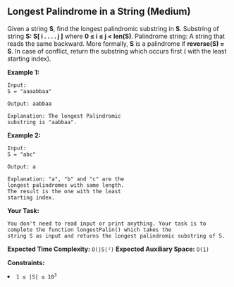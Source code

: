 ## Longest Palindrome in a String (Medium)
Given a string **S**, find the longest palindromic substring in **S**. Substring of string **S: S[ i . . . . j ]** where **0 ≤ i ≤ j < len(S)**. Palindrome string: A string that reads the same backward. More formally, **S** is a palindrome if **reverse(S) = S**. In case of conflict, return the substring which occurs first ( with the least starting index).

**Example 1:**
```
Input:
S = "aaaabbaa"

Output: aabbaa

Explanation: The longest Palindromic
substring is "aabbaa".
```

**Example 2:**
```
Input: 
S = "abc"

Output: a

Explanation: "a", "b" and "c" are the 
longest palindromes with same length.
The result is the one with the least
starting index.
```

**Your Task:**
```
You don't need to read input or print anything. Your task is to complete the function longestPalin() which takes the 
string S as input and returns the longest palindromic substring of S.
```

**Expected Time Complexity:** ```O(|S|²)```
**Expected Auxiliary Space:** ```O(1)```

**Constraints:**
<li><code>1 ≤ |S| ≤ 10<sup>3</sup></code></li>
